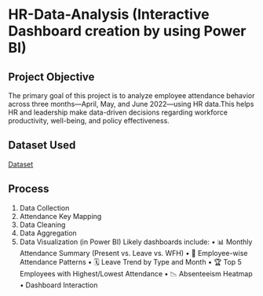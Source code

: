 # HR-Data-Analysis (Interactive Dashboard creation by using Power BI)
## Project Objective
The primary goal of this project is to analyze employee attendance behavior across three months—April, May, and June 2022—using HR data.This helps HR and leadership make data-driven decisions regarding workforce productivity, well-being, and policy effectiveness.

## Dataset Used 
<a href="https://github.com/KomalBGithub/Data-Analysis-Dashboard/blob/main/Attendance%20Sheet%202022-2023_Masked.xlsx">Dataset</a>

## Process 
1. Data Collection
2. Attendance Key Mapping
3. Data Cleaning
4. Data Aggregation
5. Data Visualization (in Power BI)
Likely dashboards include:
•	📊 Monthly Attendance Summary (Present vs. Leave vs. WFH)
•	👤 Employee-wise Attendance Patterns
•	🗓️ Leave Trend by Type and Month
•	🏆 Top 5 Employees with Highest/Lowest Attendance
•	📉 Absenteeism Heatmap
•  Dashboard Interaction <a >













